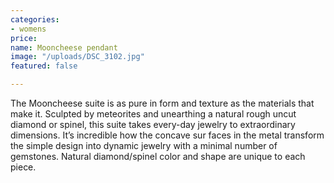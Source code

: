 ```yaml
---
categories:
- womens
price: 
name: Mooncheese pendant
image: "/uploads/DSC_3102.jpg"
featured: false

---
```

The Mooncheese suite is as pure in form and texture as the materials that make it. Sculpted by meteorites and unearthing a natural rough uncut diamond or spinel, this suite takes every-day jewelry to extraordinary dimensions. It’s incredible how the concave sur faces in the metal transform the simple design into dynamic jewelry with a minimal number of gemstones. Natural diamond/spinel color and shape are unique to each piece.